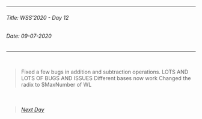 ----------
###### Title: WSS'2020 - Day 12
###### Date: 09-07-2020
----------
&nbsp;



> Fixed a few bugs in addition and subtraction operations. 
> LOTS AND LOTS OF BUGS AND ISSUES
> Different bases now work
> Changed the radix to $MaxNumber of WL



&nbsp;
> ###### [Next Day](Day6.md)
